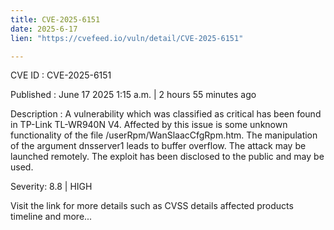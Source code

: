 ```yaml
---
title: CVE-2025-6151
date: 2025-6-17
lien: "https://cvefeed.io/vuln/detail/CVE-2025-6151"

---
```


CVE ID : CVE-2025-6151

Published :  June 17
2025
1:15 a.m. | 2 hours
55 minutes ago

Description : A vulnerability
which was classified as critical
has been found in TP-Link TL-WR940N V4. Affected by this issue is some unknown functionality of the file /userRpm/WanSlaacCfgRpm.htm. The manipulation of the argument dnsserver1 leads to buffer overflow. The attack may be launched remotely. The exploit has been disclosed to the public and may be used.

Severity: 8.8 | HIGH

Visit the link for more details
such as CVSS details
affected products
timeline
and more...
